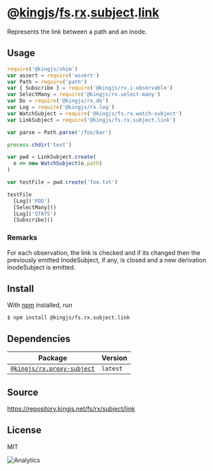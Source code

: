 # @[kingjs][@kingjs]/[fs][ns0].[rx][ns1].[subject][ns2].[link][ns3]
Represents the link between a path and an inode.
## Usage
```js
require('@kingjs/shim')
var assert = require('assert')
var Path = require('path')
var { Subscribe } = require('@kingjs/rx.i-observable')
var SelectMany = require('@kingjs/rx.select-many')
var Do = require('@kingjs/rx.do')
var Log = require('@kingjs/rx.log')
var WatchSubject = require('@kingjs/fs.rx.watch-subject')
var LinkSubject = require('@kingjs/fs.rx.subject.link')

var parse = Path.parse('/foo/bar')

process.chdir('test')

var pwd = LinkSubject.create(
  o => new WatchSubject(o.path)
)

var testFile = pwd.create('foo.txt')

testFile
  [Log]('FOO')
  [SelectMany]()
  [Log]('STATS')
  [Subscribe]()
```




### Remarks
For each observation, the link is checked and if its  changed then the previously emitted InodeSubject, if any, is closed and a new derivation InodeSubject is emitted.

## Install
With [npm](https://npmjs.org/) installed, run
```
$ npm install @kingjs/fs.rx.subject.link
```
## Dependencies
|Package|Version|
|---|---|
|[`@kingjs/rx.proxy-subject`](https://www.npmjs.com/package/@kingjs/rx.proxy-subject)|`latest`|
## Source
https://repository.kingjs.net/fs/rx/subject/link
## License
MIT

![Analytics](https://analytics.kingjs.net/fs/rx/subject/link)

[@kingjs]: https://www.npmjs.com/package/kingjs
[ns0]: https://www.npmjs.com/package/@kingjs/fs
[ns1]: https://www.npmjs.com/package/@kingjs/fs.rx
[ns2]: https://www.npmjs.com/package/@kingjs/fs.rx.subject
[ns3]: https://www.npmjs.com/package/@kingjs/fs.rx.subject.link
